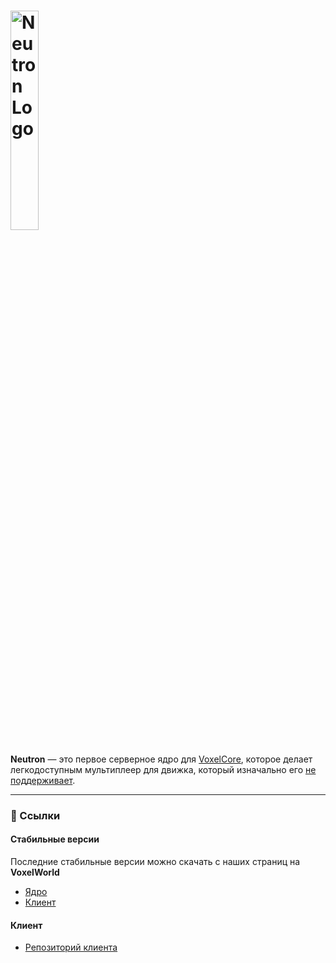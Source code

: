 
# <img src="https://github.com/Xertis/VoxelOnline-LuaServer/blob/main/banner.png?raw=true" width="30%" alt="Neutron Logo">

**Neutron** — это первое серверное ядро для [VoxelCore](https://github.com/MihailRis/VoxelEngine-Cpp), которое делает легкодоступным мультиплеер для движка, который изначально его [не поддерживает](# "На момент написания README и версии движка 0.28").

---

### 🔗 Ссылки

#### Стабильные версии
Последние стабильные версии можно скачать с наших страниц на **VoxelWorld**
- [Ядро](https://voxelworld.ru/mods/120)
- [Клиент](https://voxelworld.ru/mods/129)

#### Клиент
- [Репозиторий клиента](https://github.com/Xertis/Quartz-Client)

